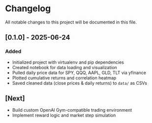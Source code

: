 # Changelog

All notable changes to this project will be documented in this file.

## [0.1.0] - 2025-06-24
### Added
- Initialized project with virtualenv and pip dependencies
- Created notebook for data loading and visualization
- Pulled daily price data for SPY, QQQ, AAPL, GLD, TLT via yfinance
- Plotted cumulative returns and correlation heatmap
- Saved cleaned data (close prices & daily returns) to `data/` as CSVs

## [Next]
- Build custom OpenAI Gym-compatible trading environment
- Implement reward logic and market step simulation
